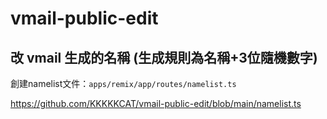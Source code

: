 # vmail-public-edit

## 改 vmail 生成的名稱 (生成規則為名稱+3位隨機數字)
創建namelist文件：```apps/remix/app/routes/namelist.ts```

https://github.com/KKKKKCAT/vmail-public-edit/blob/main/namelist.ts

